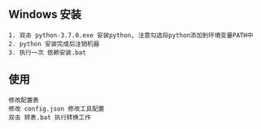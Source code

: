 ## Windows 安装
	1. 双击 python-3.7.0.exe 安装python, 注意勾选将python添加到环境变量PATH中
	2. python 安装完成后注销机器
	3. 执行一次 依赖安装.bat

## 使用
	修改配置表
	修改 config.json 修改工具配置
	双击 转表.bat 执行转换工作